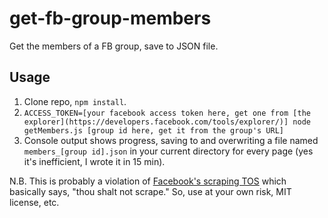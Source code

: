 # get-fb-group-members
Get the members of a FB group, save to JSON file.

## Usage

1. Clone repo, `npm install`.
2. `ACCESS_TOKEN=[your facebook access token here, get one from [the explorer](https://developers.facebook.com/tools/explorer/)] node getMembers.js [group id here, get it from the group's URL]`
3. Console output shows progress, saving to and overwriting a file named `members_[group id].json` in your current directory for every page (yes it's inefficient, I wrote it in 15 min).

N.B. This is probably a violation of [Facebook's scraping TOS](https://www.facebook.com/apps/site_scraping_tos_terms.php) which basically says, "thou shalt not scrape." So, use at your own risk, MIT license, etc.
